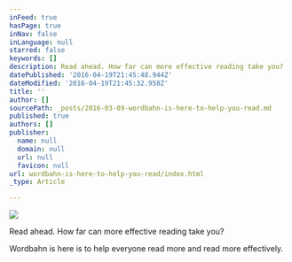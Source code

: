 ```yaml
---
inFeed: true
hasPage: true
inNav: false
inLanguage: null
starred: false
keywords: []
description: Read ahead. How far can more effective reading take you?
datePublished: '2016-04-19T21:45:48.944Z'
dateModified: '2016-04-19T21:45:32.958Z'
title: ''
author: []
sourcePath: _posts/2016-03-09-wordbahn-is-here-to-help-you-read.md
published: true
authors: []
publisher:
  name: null
  domain: null
  url: null
  favicon: null
url: wordbahn-is-here-to-help-you-read/index.html
_type: Article

---
```

![](https://s3-us-west-2.amazonaws.com/the-grid-img/p/35754f78bb22c372038aa6b4a4d4dcf5da2ab096.png)

Read ahead. How far can more effective reading take you?

Wordbahn is here is to help everyone read more and read more effectively.
